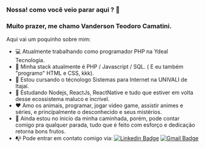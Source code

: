 ### Nossa! como você veio parar aqui ? 🤔
### Muito prazer, me chamo Vanderson Teodoro Camatini.

Aqui vai um poquinho sobre mim:
- :computer: Atualmente trabalhando como programador PHP na Ydeal Tecnologia.
- :bookmark_tabs: Minha stack atualmente é PHP / Javascript / SQL. ( E eu também "programo" HTML e CSS, kkk).
- :school: Estou cursando o técnologo Sistemas para Internet na UNIVALI de Itajaí.
- :book: Estudando Nodejs, ReactJs, ReactNative e tudo que estiver em volta desse ecossistema maluco e incrível.
- :heart: Amo os animais, programar, jogar video game, assistir animes e séries, e principalmente o desconhecido e seus mistérios.
- :muscle: Ainda estou no ínicio da minha caminhada, porém, pode contar comigo pra qualquer parada, tudo que é feito com esforço e dedicação retorna bons frutos.
- :mailbox_with_no_mail: Pode entrar em contato comigo via: [![Linkedin Badge](https://img.shields.io/badge/-VandersonCamatini-blue?style=flat-square&logo=Linkedin&logoColor=white&link=https://www.linkedin.com/in/vanderson-camatini/)](https://www.linkedin.com/in/vanderson-camatini/)  [![Gmail Badge](https://img.shields.io/badge/-vandersoncamatini66@gmail.com-c14438?style=flat-square&logo=Gmail&logoColor=white&link=mailto:vandersoncamatini66@gmail.com)](mailto:vandersoncamatini66@gmail.com)
